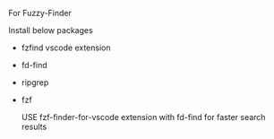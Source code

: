 For Fuzzy-Finder

Install below packages

- fzfind vscode extension
- fd-find
- ripgrep
- fzf

  USE fzf-finder-for-vscode extension with fd-find for faster search results
